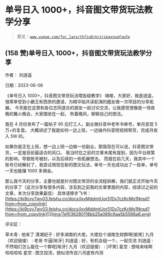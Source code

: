 # 单号日入 1000+，抖音图文带货玩法教学分享

> 原文：[`www.yuque.com/for_lazy/thfiu8/pririeavzuafvw7q`](https://www.yuque.com/for_lazy/thfiu8/pririeavzuafvw7q)



## (158 赞)单号日入 1000+，抖音图文带货玩法教学分享 

作者： 刘逍遥 

日期：2023-06-08 

《单号日入 1000+，抖音图文带货玩法喂饭级教学》 嗨喽，大家好，我是逍遥，很荣幸受到小霸王和西昂的邀请，为精华贴共读航海的圈友做一次项目的分享拓展。 今天能在这里和各位志同道合的朋友一起讨论交流，让我感觉很像是一场夜晚的篝火晚会，大家围坐在一起， 吹着晚风，聊聊自己的想法。 

我在 4 月份发布了一篇帖子 95 后打工人，副业做抖音中老年书单号，单月变现 5 万+的复盘。 大概讲述了我是如何一边上班，一边操作抖音短视频带货，完成月收入 5W 的。 

如果你是正在上班，想一边上班一边做一份副业，那我现在可以说，抖音图文带货，一定是目前最适合的风口。 我当时在之前的文章末尾有提到，因为平台政策的影响，导致账号被封，以及后续的一些拓展想法。 而就在前几天，我其中一个账号已经解封了，我尝试用现在新的图文玩法，单号一天也成功出了一些单，单号一天也能赚 1000 多佣金。 

那么我今天的分享，主要也就是针对图文带货的全流程拆解，我们就正式开始今天的分享了（这次分享有很多内容，涉及到之前我的文章里面的内容，阅读过之前的文章，本次分享效果最佳） 具体请移步飞书：[https://ki9cyy7wy03.feishu.cn/docx/IxvMddmtUor51Dx7czKcMo1Nnsd?from=from_copylink](https://ki9cyy7wy03.feishu.cn/docx/IxvMddmtUor51Dx7czKcMo1Nnsd?from=from_copylink)![](img/7ef036280118bb25a089c6aa5b5566a6.png) 

评论区： 

草木青 : 他来了 潇湘妃子 : 好多湖南的大佬，大佬拉个湖南生财群呀[偷笑] 九月（欢迎链接） : 老哥 牛逼[呲牙] 刘逍遥 : 好，有机会组一个，一起交流 刘逍遥 : 不然咱们怎么能在一个群呢[呲牙] 九月（欢迎链接） : [坏笑] 星空 : 想啥来啥啊 哈哈哈哈 星空 : 图文投流，貌似流传说六月底有内测